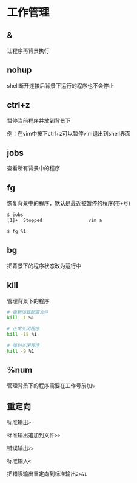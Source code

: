 # 工作管理

## &

让程序再背景执行

## nohup

shell断开连接后背景下运行的程序也不会停止

## ctrl+z

暂停当前程序并放到背景下

例：在vim中按下ctrl+z可以暂停vim退出到shell界面

## jobs

查看所有背景中的程序

## fg

恢复背景中的程序，默认是最近被暂停的程序(带`+`号)

```sh
$ jobs
[1]+  Stopped                 vim a

$ fg %1
```

## bg

把背景下的程序状态改为运行中

## kill

管理背景下的程序

```sh
# 重新加载配置文件
kill -1 %1

# 正常关闭程序
kill -15 %1

# 强制关闭程序
kill -9 %1

```

## %num

管理背景下的程序需要在工作号前加`%`

## 重定向

标准输出`>`

标准输出追加到文件`>>`

错误输出`2>`

标准输入`<`

把错误输出重定向到标准输出`2>&1`





